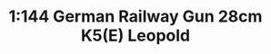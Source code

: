 ---
layout: product
title: "1:144 German Railway Gun 28cm K5(E) Leopold"
price: "2400" 
desc: "Maketa"
img_path: "/assets/img/DRA14131.webp"
brand: "Dragon"
available: false
special_offer: false
new: false
soon: false
cat: "010000"
subcat: "010600"
subsubcat: "0N/A"
sifra: "DRA14131"
popular: false
spec: false
---